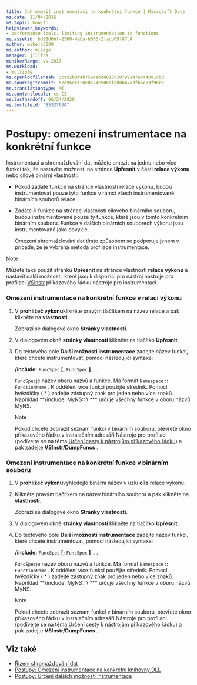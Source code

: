 ```yaml
---
title: Jak omezit instrumentaci na konkrétní funkce | Microsoft Docs
ms.date: 11/04/2016
ms.topic: how-to
helpviewer_keywords:
- performance tools, limiting instrumentation to functions
ms.assetid: bd98d6bf-2560-4eba-b063-2facb09f87c4
author: mikejo5000
ms.author: mikejo
manager: jillfra
monikerRange: vs-2017
ms.workload:
- multiple
ms.openlocfilehash: 0ca92b9f4b7594abc0815038799147ac44091cb3
ms.sourcegitcommit: 57d96de120e0574e506dfd80bb7adfbac73f96be
ms.translationtype: MT
ms.contentlocale: cs-CZ
ms.lasthandoff: 06/24/2020
ms.locfileid: "85327634"
---
```

# <a name="how-to-limit-instrumentation-to-specific-functions"></a>Postupy: omezení instrumentace na konkrétní funkce
Instrumentaci a shromažďování dat můžete omezit na jednu nebo více funkcí tak, že nastavíte možnosti na stránce **Upřesnit** v části **relace výkonu** nebo cílové binární vlastnosti:

- Pokud zadáte funkce na stránce vlastností relace výkonu, budou instrumentovat pouze tyto funkce v rámci všech instrumentované binárních souborů relace.

- Zadáte-li funkce na stránce vlastností cílového binárního souboru, budou instrumentované pouze ty funkce, které jsou v tomto konkrétním binárním souboru. Funkce v dalších binárních souborech výkonu jsou instrumentované jako obvykle.

  Omezení shromažďování dat tímto způsobem se podporuje jenom v případě, že je vybraná metoda profilace instrumentace.

> [!NOTE]
> Můžete také použít stránku **Upřesnit** na stránce vlastností **relace výkonu** a nastavit další možnosti, které jsou k dispozici pro nástroj nástroje pro profilaci [VSInstr](../profiling/vsinstr.md) příkazového řádku nástroje pro instrumentaci.

### <a name="to-limit-instrumentation-to-specific-functions-in-a-performance-session"></a>Omezení instrumentace na konkrétní funkce v relaci výkonu

1. V **prohlížeč výkonu**klikněte pravým tlačítkem na název relace a pak klikněte na **vlastnosti**.

    Zobrazí se dialogové okno **Stránky vlastností**.

2. V dialogovém okně **stránky vlastností** klikněte na tlačítko **Upřesnit**.

3. Do textového pole **Další možnosti instrumentace** zadejte název funkcí, které chcete instrumentovat, pomocí následující syntaxe:

    **/include:** `FuncSpec` **[;** `FuncSpec` **]**`...`

    `FuncSpec`je název oboru názvů a funkce. Má formát `Namespace` **::** `FunctionName` . K oddělení více funkcí použijte středník. Pomocí hvězdičky ( \* ) zadejte zástupný znak pro jeden nebo více znaků. Například **/include: MyNS:: \\ *** určuje všechny funkce v oboru názvů MyNS.

   > [!NOTE]
   > Pokud chcete zobrazit seznam funkcí v binárním souboru, otevřete okno příkazového řádku v instalačním adresáři Nástroje pro profilaci (podívejte se na téma [Určení cesty k nástrojům příkazového řádku](../profiling/specifying-the-path-to-profiling-tools-command-line-tools.md)) a pak zadejte **VSInstr/DumpFuncs** .

### <a name="to-limit-instrumentation-to-specific-functions-in-a-binary"></a>Omezení instrumentace na konkrétní funkce v binárním souboru

1. V **prohlížeč výkonu**vyhledejte binární název v uzlu **cíle** relace výkonu.

2. Klikněte pravým tlačítkem na název binárního souboru a pak klikněte na **vlastnosti**.

    Zobrazí se dialogové okno **Stránky vlastností**.

3. V dialogovém okně **stránky vlastností** klikněte na tlačítko **Upřesnit**.

4. Do textového pole **Další možnosti instrumentace** zadejte název funkcí, které chcete instrumentovat, pomocí následující syntaxe:

    **/include:** `FuncSpec` **[;** `FuncSpec` **]**`...`

    `FuncSpec`je název oboru názvů a funkce. Má formát `Namespace` **::** `FunctionName` . K oddělení více funkcí použijte středník. Pomocí hvězdičky ( \* ) zadejte zástupný znak pro jeden nebo více znaků. Například **/include: MyNS:: \\ *** určuje všechny funkce v oboru názvů MyNS.

   > [!NOTE]
   > Pokud chcete zobrazit seznam funkcí v binárním souboru, otevřete okno příkazového řádku v instalačním adresáři Nástroje pro profilaci (podívejte se na téma [Určení cesty k nástrojům příkazového řádku](../profiling/specifying-the-path-to-profiling-tools-command-line-tools.md)) a pak zadejte **VSInstr/DumpFuncs** .

## <a name="see-also"></a>Viz také
- [Řízení shromažďování dat](../profiling/controlling-data-collection.md)
- [Postupy: Omezení instrumentace na konkrétní knihovny DLL](../profiling/how-to-limit-instrumentation-to-specific-dlls.md)
- [Postupy: Určení dalších možností instrumentace](../profiling/how-to-specify-additional-instrumentation-options.md)
